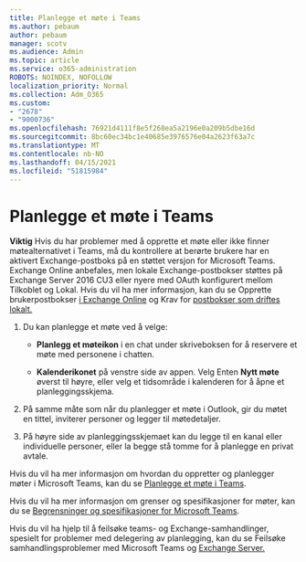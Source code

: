```yaml
---
title: Planlegge et møte i Teams
ms.author: pebaum
author: pebaum
manager: scotv
ms.audience: Admin
ms.topic: article
ms.service: o365-administration
ROBOTS: NOINDEX, NOFOLLOW
localization_priority: Normal
ms.collection: Adm_O365
ms.custom:
- "2678"
- "9000736"
ms.openlocfilehash: 76921d4111f8e5f268ea5a2196e0a209b5dbe16d
ms.sourcegitcommit: 8bc60ec34bc1e40685e3976576e04a2623f63a7c
ms.translationtype: MT
ms.contentlocale: nb-NO
ms.lasthandoff: 04/15/2021
ms.locfileid: "51815984"
---
```

# <a name="schedule-a-meeting-in-teams"></a>Planlegge et møte i Teams

**Viktig** Hvis du har problemer med å opprette et møte eller ikke finner møtealternativet i Teams, må du kontrollere at berørte brukere har en aktivert Exchange-postboks på en støttet versjon for Microsoft Teams. Exchange Online anbefales, men lokale Exchange-postbokser støttes på Exchange Server 2016 CU3 eller nyere med OAuth konfigurert mellom Tilkoblet og Lokal. Hvis du vil ha mer informasjon, kan du se Opprette brukerpostbokser [i Exchange Online](https://docs.microsoft.com/exchange/recipients-in-exchange-online/create-user-mailboxes) og Krav for [postbokser som driftes lokalt.](https://docs.microsoft.com/microsoftteams/exchange-teams-interact#requirements-for-mailboxes-hosted-on-premises) 

1. Du kan planlegge et møte ved å velge:

    - **Planlegg et møteikon** i en chat under skriveboksen for å reservere et møte med personene i chatten.

    - **Kalenderikonet** på venstre side av appen. Velg Enten **Nytt møte** øverst til høyre, eller velg et tidsområde i kalenderen for å åpne et planleggingsskjema.

2. På samme måte som når du planlegger et møte i Outlook, gir du møtet en tittel, inviterer personer og legger til møtedetaljer.

3. På høyre side av planleggingsskjemaet kan du legge til en kanal eller individuelle personer, eller la begge stå tomme for å planlegge en privat avtale.

Hvis du vil ha mer informasjon om hvordan du oppretter og planlegger møter i Microsoft Teams, kan du se [Planlegge et møte i Teams](https://support.office.com/article/Schedule-a-meeting-in-Teams-943507a9-8583-4c58-b5d2-8ec8265e04e5).

Hvis du vil ha mer informasjon om grenser og spesifikasjoner for møter, kan du se [Begrensninger og spesifikasjoner for Microsoft Teams](https://docs.microsoft.com/microsoftteams/limits-specifications-teams#meetings-and-calls).

Hvis du vil ha hjelp til å feilsøke teams- og Exchange-samhandlinger, spesielt for problemer med delegering av planlegging, kan du se Feilsøke samhandlingsproblemer med Microsoft Teams og [Exchange Server.](https://docs.microsoft.com/microsoftteams/troubleshoot/known-issues/teams-exchange-interaction-issue)